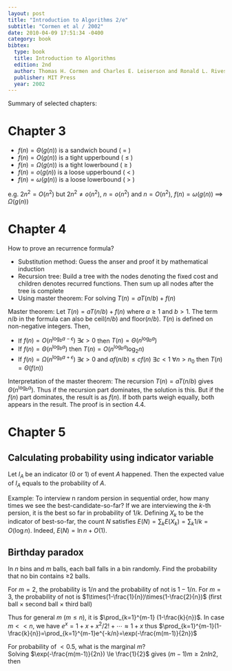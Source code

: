 ```yaml
---
layout: post
title: "Introduction to Algorithms 2/e"
subtitle: "Cormen et al / 2002"
date: 2010-04-09 17:51:34 -0400
category: book
bibtex:
  type: book
  title: Introduction to Algorithms
  edition: 2nd
  author: Thomas H. Cormen and Charles E. Leiserson and Ronald L. Rivest and Clifford Stein
  publisher: MIT Press
  year: 2002
---
```


Summary of selected chapters:

# Chapter 3
  - $f(n)=\Theta(g(n))$ is a sandwich bound ( = )
  - $f(n)=O(g(n))$ is a tight upperbound ( ≤ )
  - $f(n)=\Omega(g(n))$ is a tight lowerbound ( ≥ )
  - $f(n)=o(g(n))$ is a loose upperbound ( $<$ )
  - $f(n)=\omega(g(n))$ is a loose lowerbound ( $>$ )

e.g. $2n^2 = O(n^2)$ but $2n^2 \neq o(n^2)$, $n=o(n^2)$ and $n=O(n^2)$, $f(n)=\omega(g(n))\;\implies\;\Omega(g(n))$

# Chapter 4
How to prove an recurrence formula?

  - Substitution method: Guess the anser and proof it by mathematical induction
  - Recursion tree: Build a tree with the nodes denoting the fixed cost and children denotes
    recurred functions. Then sum up all nodes after the tree is complete
  - Using master theorem: For solving $T(n)=aT(n/b)+f(n)$

Master theorem: Let $T(n)=aT(n/b)+f(n)$ where $a\ge 1$ and $b>1$. The term $n/b$ in the formula can also be $\textrm{ceil}(n/b)$ and $\textrm{floor}(n/b)$. $T(n)$ is defined on non-negative integers. Then,

  - If $f(n)=O(n^{\log_b a-\epsilon})\ \exists\epsilon>0$ then
     $T(n)=\Theta(n^{\log_b a})$
  - If $f(n)=\Theta(n^{\log_b a})$ then
     $T(n)=O(n^{\log_b a}\log_2 n)$
  - If $f(n)=\Omega(n^{\log_b a+\epsilon})\ \exists\epsilon>0$ and
     $af(n/b)\le cf(n)\ \exists c<1\ \forall n>n_0$ then
     $T(n)=\Theta(f(n))$

Interpretation of the master theorem: The recursion $T(n)=aT(n/b)$ gives $\Theta(n^{\log_b a})$. Thus if the recursion part dominates, the solution is this. But if the $f(n)$ part dominates, the result is as $f(n)$. If both parts weigh equally, both appears in the result. The proof is in section 4.4.

# Chapter 5
## Calculating probability using indicator variable

Let $I_A$ be an indicator (0 or 1) of event $A$ happened. Then the expected value of $I_A$ equals to the probability of $A$.

Example: To interview n random persion in sequential order, how many times we see the best-candidate-so-far? If we are interviewing the $k$-th persion, it is the best so far in probability of $1/k$. Defining $X_k$ to be the indicator of best-so-far, the count $N$ satisfies $E(N)=\sum_k E(X_k)=\sum_k 1/k = O(\log n)$. Indeed, $E(N)=\ln n + O(1)$.

## Birthday paradox
In $n$ bins and $m$ balls, each ball falls in a bin randomly. Find the probability that no bin contains ≥2 balls.

For $m=2$, the probability is $1/n$ and the probability of not is $1-1/n$. For $m=3$, the probability of not is $1\times(1-\frac{1}{n})\times(1-\frac{2}{n})$ (first ball $\times$ second ball $\times$ third ball)

Thus for general $m$ ($m\le n$), it is $\prod_{k=1}^{m-1} (1-\frac{k}{n})$. In case $m<<n$, we have $e^x = 1+ x + x^2/2! + \cdots \approx 1+x$ thus $\prod_{k=1}^{m-1}(1-\frac{k}{n})=\prod_{k=1}^{m-1}e^{-k/n}=\exp(-\frac{m(m-1)}{2n})$

For probability of $<0.5$, what is the marginal $m$?  
Solving $\exp(-\frac{m(m-1)}{2n}) \le \frac{1}{2}$ gives $(m-1)m\ge 2n ln2$, then 
